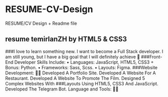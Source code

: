 # RESUME-CV-Design
RESUME/CV Design + Readme file
## resume temirlanZH by HTML5 & CSS3

###I love to learn something new. I want to become a Full Stack developer. I am still young, but I have a big goal that I will definitely achieve 🌱
###Front-End Developer Skills Include: • Languages: JavaScript, HTML5, CSS3 + Bonus: Python. • Frameworks: Sass, Scss. • Layouts: Figma.
###Website Development: 👨‍🎓 Developed A Portfolio Site. Developed A Website For A Restaurant. Developed A Website To Promote The Film. Designed 5 Complex Websites With ###Layouts Using HTML5, CSS3 And JavaScript. Developed The Telegram Bot. Language and Tools: 👨‍🎓
